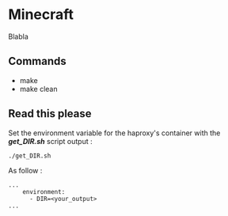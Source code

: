 # Minecraft
Blabla
## Commands
* make
* make clean

## Read this please
Set the environment variable for the haproxy's container with the ***get_DIR.sh*** script output :  
```
./get_DIR.sh 
```
As follow : 
```
...
    environment:
      - DIR=<your_output>
...
```
